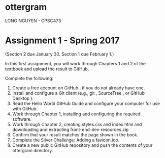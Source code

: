 # ottergram
LONG NGUYEN - CPSC473
# Assignment 1 - Spring 2017
(Section 2 due January 30. Section 1 due February 1.)

In this first assignment, you will work through Chapters 1 and 2 of the textbook and upload the
result to GitHub.

Complete the following:

1. Create a free account on GitHub , if you do not already have one.
2. Install and configure a Git client (e.g., git , SourceTree , or GitHub Desktop ).
3. Read the Hello World GitHub Guide and configure your computer for use with GitHub.
4. Work through Chapter 1, installing and configuring the required software.
5. Work through Chapter 2, creating styles.css and index.html and downloading and extracting front-end-dev-resources.zip
6. Confirm that your result matches the page shown in the book.
7. Complete the Silver Challenge: Adding a favicon.ico.
8. Create a new public GitHub repository and push the contents of your ottergram directory.
